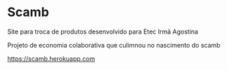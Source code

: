 # Scamb
Site para troca de produtos desenvolvido para Etec Irmã Agostina

Projeto de economia colaborativa que culimnou no nascimento do scamb

https://scamb.herokuapp.com
